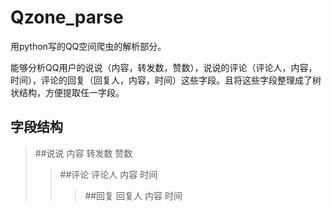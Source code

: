 # Qzone_parse
用python写的QQ空间爬虫的解析部分。

能够分析QQ用户的说说（内容，转发数，赞数），说说的评论（评论人，内容，时间），评论的回复（回复人，内容，时间）这些字段。且将这些字段整理成了树状结构，方便提取任一字段。

## 字段结构
>##说说
>内容
>转发数
>赞数
>>##评论
>>评论人
>>内容
>>时间
>>>##回复
>>>回复人
>>>内容
>>>时间
